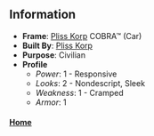 ## Information
- **Frame**: [Pliss Korp](../Corporations/PlissKorp.MD) COBRA™ (Car)
- **Built By**: [Pliss Korp](../Corporations/PlissKorp.MD)
- **Purpose**: Civilian
- **Profile**
  - _Power_: 1 - Responsive
  - _Looks_: 2 - Nondescript, Sleek
  - _Weakness_: 1 - Cramped
  - _Armor_: 1

#### [Home](Equipment.md)